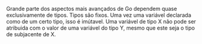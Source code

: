 Grande parte dos aspectos mais avançados de Go dependem quase exclusivamente de tipos.
Tipos são fixos. Uma vez uma variável declarada como de um certo tipo, isso é imútavel.
Uma variável de tipo X não pode ser atribuida com o valor de uma variável do tipo Y, mesmo que este seja o tipo de subjacente de X.